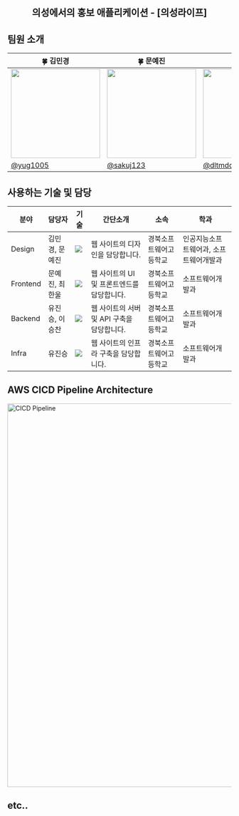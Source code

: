 <div align="center">
  <h2>의성에서의 홍보 애플리케이션 - [의성라이프]</h2>
</div>

## 팀원 소개
<table align=center>
    <thead>
        <tr>
            <th style="text-align:center;" >🍀 김민경</th>
            <th style="text-align:center;" >🍀 문예진</th>
            <th style="text-align:center;" >🍀 이승찬</th>
            <th style="text-align:center;" >🍀 최한울</th>
            <th style="text-align:center;" >🍀 유진승</th>
        </tr>
    </thead>
    <tbody>
      <tr>
        <td><img width="200" src="https://avatars.githubusercontent.com/u/133091872?v=4"/></td>
        <td><img width="200" src="https://avatars.githubusercontent.com/u/131837279?v=4"/></td>
        <td><img width="200" src="https://avatars.githubusercontent.com/u/139445873?v=4"/></td>
        <td><img width="200" src="https://avatars.githubusercontent.com/u/126975800?v=4"/></td>
        <td><img width="200" src="https://avatars.githubusercontent.com/u/127307160?v=4"/></td>
      </tr>
      <tr>
        <td><a href="https://github.com/yug1005">@yug1005</a></td>
        <td><a href="https://github.com/sakuj123">@sakuj123</a></td>
        <td><a href="https://github.com/dltmdcks57">@dltmdcks57</a></td>
        <td><a href="https://github.com/chaos-0809">@chaos-0809</a></td>
        <td><a href="https://github.com/wlstmd">@wlstmd</a></td>
      </tr>
    </tbody>
</table>


## 사용하는 기술 및 담당

| 분야 | 담당자 | 기술 | 간단소개 | 소속 | 학과 |
| ------------- | ---------------------- | -------------------------- | ----------------------- | ----------------------------  | -------------- | 
| Design  | 김민경, 문예진 | <img src="https://img.shields.io/badge/figma-F24E1E?style=flat-square&logo=figma&logoColor=white"/>| 웹 사이트의 디자인을 담당합니다. | 경북소프트웨어고등학교 | 인공지능소프트웨어과, 소프트웨어개발과 |
| Frontend | 문예진, 최한울 | <img src="https://img.shields.io/badge/React-61DAFB?style=flat-square&logo=React&logoColor=white"/>| 웹 사이트의 UI 및 프론트엔드를 담당합니다. | 경북소프트웨어고등학교 | 소프트웨어개발과 |
| Backend | 유진승, 이승찬 | <img src="https://img.shields.io/badge/NestJS-E0234E?style=flat-square&logo=NestJS&logoColor=white"/>| 웹 사이트의 서버 및 API 구축을 담당합니다. | 경북소프트웨어고등학교 | 소프트웨어개발과 |
| Infra | 유진승 | <img src="https://img.shields.io/badge/AWS-000000?style=flat-square&logo=AmazonAWS&logoColor=white"/>| 웹 사이트의 인프라 구축을 담당합니다. | 경북소프트웨어고등학교 | 소프트웨어개발과 |

## AWS CICD Pipeline Architecture

<img width="861" alt="CICD Pipeline" src="https://github.com/gbsw-apd/.github/assets/127307160/5bf2a259-c011-4738-b967-d16b83291677">

## etc..
